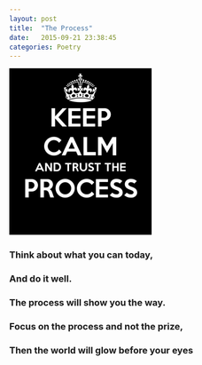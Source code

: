 ```yaml
---
layout: post
title:  "The Process"
date:   2015-09-21 23:38:45
categories: Poetry
---
```

![The Process](/pimages/keep-calm-and-trust-the-process-6-257x300.png)

### Think about what you can today,

### And do it well.

### The process will show you the way.

### Focus on the process and not the prize,

###  Then the world will glow before your eyes
